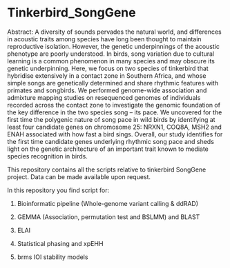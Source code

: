 # Tinkerbird_SongGene

Abstract:
A diversity of sounds pervades the natural world, and differences in acoustic traits among species have long been thought to maintain reproductive isolation. However, the genetic underpinnings of the acoustic phenotype are poorly understood. In birds, song variation due to cultural learning is a common phenomenon in many species and may obscure its genetic underpinning. Here, we focus on two species of tinkerbird that hybridise extensively in a contact zone in Southern Africa, and whose simple songs are genetically determined and share rhythmic features with primates and songbirds. We performed genome-wide association and admixture mapping studies on resequenced genomes of individuals recorded across the contact zone to investigate the genomic foundation of the key difference in the two species song – its pace. We uncovered for the first time the polygenic nature of song pace in wild birds by identifying at least four candidate genes on chromosome 25: NRXN1, COQ8A, MSH2 and ENAH associated with how fast a bird sings. Overall, our study identifies for the first time candidate genes underlying rhythmic song pace and sheds light on the genetic architecture of an important trait known to mediate species recognition in birds.

This repository contains all the scripts relative to tinkerbird SongGene project. Data can be made available upon request.

In this repository you find script for:

1) Bioinformatic pipeline (Whole-genome variant calling & ddRAD)

2) GEMMA (Association, permutation test and BSLMM) and BLAST

3) ELAI

4) Statistical phasing and xpEHH

5) brms IOI stability models 


